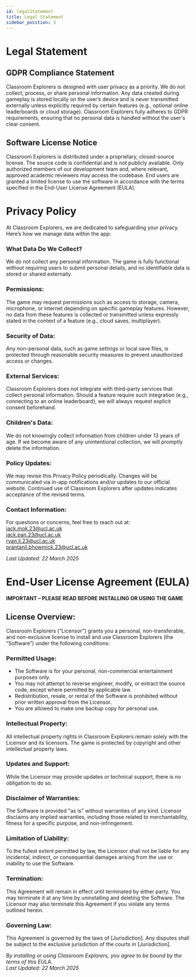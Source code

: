 ```yaml
---
id: legalStatement
title: Legal Statement
sidebar_position: 3
---
```


# Legal Statement

## GDPR Compliance Statement
Classroom Explorers is designed with user privacy as a priority. We do not collect, process, or share personal information. Any data created during gameplay is stored locally on the user’s device and is never transmitted externally unless explicitly required by certain features (e.g., optional online leaderboards or cloud storage). Classroom Explorers fully adheres to GDPR requirements, ensuring that no personal data is handled without the user's clear consent.

## Software License Notice
Classroom Explorers is distributed under a proprietary, closed-source license. The source code is confidential and is not publicly available. Only authorized members of our development team and, where relevant, approved academic reviewers may access the codebase. End users are granted a limited license to use the software in accordance with the terms specified in the End-User License Agreement (EULA).

# Privacy Policy
At Classroom Explorers, we are dedicated to safeguarding your privacy. Here’s how we manage data within the app:

### What Data Do We Collect?
We do not collect any personal information. The game is fully functional without requiring users to submit personal details, and no identifiable data is stored or shared externally.

### Permissions:
The game may request permissions such as access to storage, camera, microphone, or internet depending on specific gameplay features. However, no data from these features is collected or transmitted unless expressly stated in the context of a feature (e.g., cloud saves, multiplayer).

### Security of Data:
Any non-personal data, such as game settings or local save files, is protected through reasonable security measures to prevent unauthorized access or changes.

### External Services:
Classroom Explorers does not integrate with third-party services that collect personal information. Should a feature require such integration (e.g., connecting to an online leaderboard), we will always request explicit consent beforehand.

### Children's Data:
We do not knowingly collect information from children under 13 years of age. If we become aware of any unintentional collection, we will promptly delete the information.

### Policy Updates:
We may revise this Privacy Policy periodically. Changes will be communicated via in-app notifications and/or updates to our official website. Continued use of Classroom Explorers after updates indicates acceptance of the revised terms.

### Contact Information:
For questions or concerns, feel free to reach out at:  
jack.mok.23@ucl.ac.uk   
jack.pan.23@ucl.ac.uk  
ryan.li.23@ucl.ac.uk    
prantanil.bhowmick.23@ucl.ac.uk

_Last Updated: 22 March 2025_

# End-User License Agreement (EULA)
**IMPORTANT – PLEASE READ BEFORE INSTALLING OR USING THE GAME**

## License Overview:
Classroom Explorers (“Licensor”) grants you a personal, non-transferable, and non-exclusive license to install and use Classroom Explorers (the “Software”) under the following conditions:

### Permitted Usage:
- The Software is for your personal, non-commercial entertainment purposes only.
- You may not attempt to reverse engineer, modify, or extract the source code, except where permitted by applicable law.
- Redistribution, resale, or rental of the Software is prohibited without prior written approval from the Licensor.
- You are allowed to make one backup copy for personal use.

### Intellectual Property:
All intellectual property rights in Classroom Explorers remain solely with the Licensor and its licensors. The game is protected by copyright and other intellectual property laws.

### Updates and Support:
While the Licensor may provide updates or technical support, there is no obligation to do so.

### Disclaimer of Warranties:
The Software is provided "as is" without warranties of any kind. Licensor disclaims any implied warranties, including those related to merchantability, fitness for a specific purpose, and non-infringement.

### Limitation of Liability:
To the fullest extent permitted by law, the Licensor shall not be liable for any incidental, indirect, or consequential damages arising from the use or inability to use the Software.

### Termination:
This Agreement will remain in effect until terminated by either party. You may terminate it at any time by uninstalling and deleting the Software. The Licensor may also terminate this Agreement if you violate any terms outlined herein.

### Governing Law:
This Agreement is governed by the laws of [Jurisdiction]. Any disputes shall be subject to the exclusive jurisdiction of the courts in [Jurisdiction].

_By installing or using Classroom Explorers, you agree to be bound by the terms of this EULA._  
_Last Updated: 22 March 2025_

